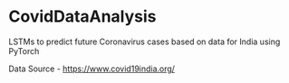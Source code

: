 # CovidDataAnalysis

LSTMs to predict future Coronavirus cases based on data for India using PyTorch

Data Source - https://www.covid19india.org/
